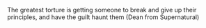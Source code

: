 The greatest torture is getting someone to break and give up their principles, and have the guilt haunt them (Dean from Supernatural)

